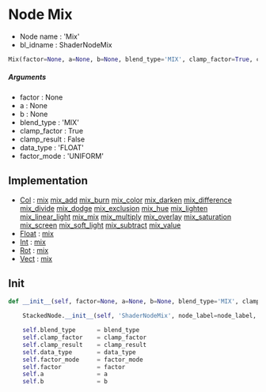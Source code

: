 # Node Mix

- Node name : 'Mix'
- bl_idname : ShaderNodeMix


``` python
Mix(factor=None, a=None, b=None, blend_type='MIX', clamp_factor=True, clamp_result=False, data_type='FLOAT', factor_mode='UNIFORM', node_label=None, node_color=None)
```
##### Arguments

- factor : None
- a : None
- b : None
- blend_type : 'MIX'
- clamp_factor : True
- clamp_result : False
- data_type : 'FLOAT'
- factor_mode : 'UNIFORM'

## Implementation

- [Col](/docs/GeoNodes/Col.md) : [mix](/docs/GeoNodes/Col.md#mix) [mix_add](/docs/GeoNodes/Col.md#mix_add) [mix_burn](/docs/GeoNodes/Col.md#mix_burn) [mix_color](/docs/GeoNodes/Col.md#mix_color) [mix_darken](/docs/GeoNodes/Col.md#mix_darken) [mix_difference](/docs/GeoNodes/Col.md#mix_difference) [mix_divide](/docs/GeoNodes/Col.md#mix_divide) [mix_dodge](/docs/GeoNodes/Col.md#mix_dodge) [mix_exclusion](/docs/GeoNodes/Col.md#mix_exclusion) [mix_hue](/docs/GeoNodes/Col.md#mix_hue) [mix_lighten](/docs/GeoNodes/Col.md#mix_lighten) [mix_linear_light](/docs/GeoNodes/Col.md#mix_linear_light) [mix_mix](/docs/GeoNodes/Col.md#mix_mix) [mix_multiply](/docs/GeoNodes/Col.md#mix_multiply) [mix_overlay](/docs/GeoNodes/Col.md#mix_overlay) [mix_saturation](/docs/GeoNodes/Col.md#mix_saturation) [mix_screen](/docs/GeoNodes/Col.md#mix_screen) [mix_soft_light](/docs/GeoNodes/Col.md#mix_soft_light) [mix_subtract](/docs/GeoNodes/Col.md#mix_subtract) [mix_value](/docs/GeoNodes/Col.md#mix_value)
- [Float](/docs/GeoNodes/Float.md) : [mix](/docs/GeoNodes/Float.md#mix)
- [Int](/docs/GeoNodes/Int.md) : [mix](/docs/GeoNodes/Int.md#mix)
- [Rot](/docs/GeoNodes/Rot.md) : [mix](/docs/GeoNodes/Rot.md#mix)
- [Vect](/docs/GeoNodes/Vect.md) : [mix](/docs/GeoNodes/Vect.md#mix)

## Init

``` python
def __init__(self, factor=None, a=None, b=None, blend_type='MIX', clamp_factor=True, clamp_result=False, data_type='FLOAT', factor_mode='UNIFORM', node_label=None, node_color=None):

    StackedNode.__init__(self, 'ShaderNodeMix', node_label=node_label, node_color=node_color)

    self.blend_type      = blend_type
    self.clamp_factor    = clamp_factor
    self.clamp_result    = clamp_result
    self.data_type       = data_type
    self.factor_mode     = factor_mode
    self.factor          = factor
    self.a               = a
    self.b               = b
```
